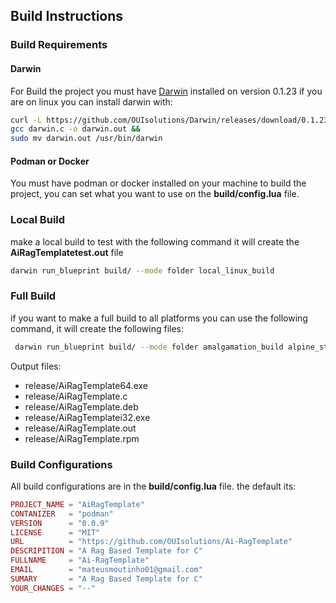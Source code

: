 
## Build Instructions

### Build Requirements 
#### Darwin 
For Build the project you must have [Darwin](https://github.com/OUIsolutions/Darwin) installed on version 0.1.23
if you are on linux you can install darwin with:

```bash
curl -L https://github.com/OUIsolutions/Darwin/releases/download/0.1.23/darwin.c -o darwin.c &&
gcc darwin.c -o darwin.out &&
sudo mv darwin.out /usr/bin/darwin
```
#### Podman or Docker 
You must have podman or docker installed on your machine to build the project, you can set what you want to use on the **build/config.lua** file.



### Local Build
make a local build to test with the following command it will create the **AiRagTemplatetest.out** file
```bash
darwin run_blueprint build/ --mode folder local_linux_build
```

### Full Build
if you want to make a full build to all platforms you can use the following command, it will create the following files:
```bash
 darwin run_blueprint build/ --mode folder amalgamation_build alpine_static_build windowsi32_build windowsi64_build rpm_static_build debian_static_build
```



Output files:
- release/AiRagTemplate64.exe
- release/AiRagTemplate.c
- release/AiRagTemplate.deb
- release/AiRagTemplatei32.exe
- release/AiRagTemplate.out
- release/AiRagTemplate.rpm


### Build Configurations
All build configurations are in the **build/config.lua** file.
the default its: 
```lua
PROJECT_NAME = "AiRagTemplate"
CONTANIZER   = "podman"
VERSION      = "0.0.9"
LICENSE      = "MIT"
URL          = "https://github.com/OUIsolutions/Ai-RagTemplate"
DESCRIPITION = "A Rag Based Template for C"
FULLNAME     = "Ai-RagTemplate"
EMAIL        = "mateusmoutinho01@gmail.com"
SUMARY       = "A Rag Based Template for C"
YOUR_CHANGES = "--"
```

